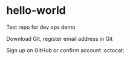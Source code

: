 # hello-world

Test repo for dev ops demo

Download Git, register email address in Git

Sign up on GitHub or confirm account :octocat:
